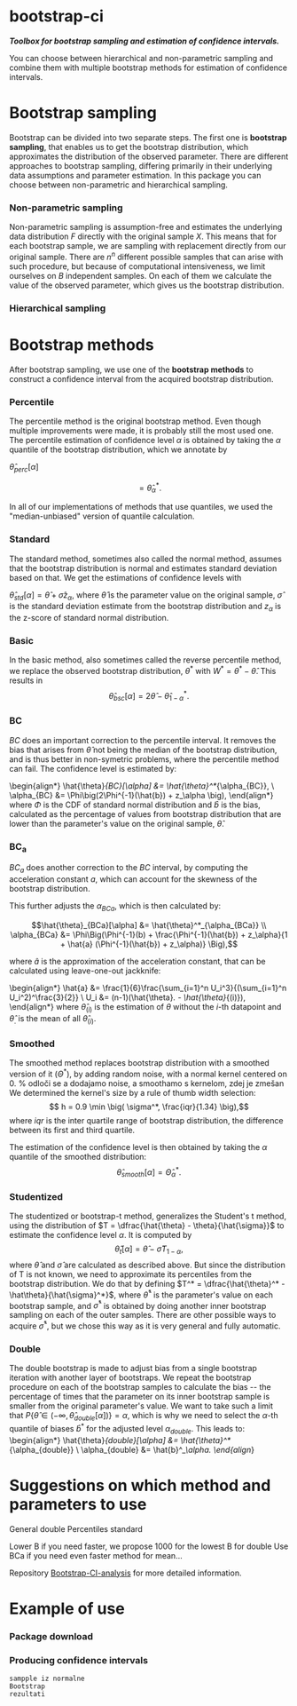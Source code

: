 # bootstrap-ci

***Toolbox for bootstrap sampling and estimation of confidence intervals.***

You can choose between hierarchical and non-parametric sampling and combine them 
with multiple bootstrap methods for estimation of confidence intervals. 

# Bootstrap sampling
Bootstrap can be divided into two separate steps. The first one is **bootstrap sampling**, that enables us to get the 
bootstrap distribution, which approximates the distribution of the observed parameter. 
There are different approaches to bootstrap sampling, differing primarily in their underlying data assumptions and 
parameter estimation. In this package you can choose between non-parametric and hierarchical sampling. 

### Non-parametric sampling
Non-parametric sampling is assumption-free and estimates the underlying data distribution $F$ directly with 
the original sample $X$. 
This means that for each bootstrap sample, we are sampling with replacement directly from our original sample. 
There are $n^n$ different possible samples that can arise with such procedure, but because of computational 
intensiveness, we limit ourselves on $B$ independent samples. 
On each of them we calculate the value of the observed parameter, which gives us the bootstrap distribution.

### Hierarchical sampling

# Bootstrap methods
After bootstrap sampling, we use one of the **bootstrap methods** to construct a confidence interval from the acquired 
bootstrap distribution. 

### Percentile
The percentile method is the original bootstrap method. 
Even though multiple improvements were made, it is probably still the most used one.
The percentile estimation of confidence level $\alpha$ is obtained by taking the $\alpha$ quantile of the bootstrap 
distribution, which we annotate by 

$\hat{\theta}_{perc}$$[\alpha]$

$$= \hat{\theta}^*_\alpha.$$

In all of our implementations of methods that use quantiles, we used the "median-unbiased" version of quantile calculation.

### Standard
The standard method, sometimes also called the normal method, assumes that the bootstrap distribution is normal and 
estimates standard deviation based on that. We get the estimations of confidence levels with

$\hat{\theta}_{std}[\alpha] = \hat{\theta} + \hat{\sigma} z_\alpha,$
where $\hat{\theta}$ is the parameter value on the original sample, $\hat{\sigma}$ is the standard deviation estimate 
from the bootstrap distribution and $z_\alpha$ is the z-score of standard normal distribution.

### Basic
In the basic method, also sometimes called the reverse percentile method, we replace the observed bootstrap distribution, $\theta^*$ with $W^* = \theta^* - \hat{\theta}$. This results in 
$$ \hat{\theta}_{bsc}[\alpha] = 2\hat{\theta} - \hat{\theta}^*_{1 - \alpha}. $$


### BC
$BC$ does an important correction to the percentile interval. It removes the bias that arises from $\hat{\theta}$ not being the median of the bootstrap distribution, and is thus better in non-symetric problems, where the percentile method can fail.
The confidence level is estimated by:

\begin{align*}
\hat{\theta}_{BC}[\alpha] &= \hat{\theta}^*_{\alpha_{BC}}, \\
\alpha_{BC} &= \Phi\big(2\Phi^{-1}(\hat{b}) + z_\alpha \big),
\end{align*}
where $\Phi$ is the CDF of standard normal distribution and $\hat{b}$ is the bias, calculated as the percentage of values from bootstrap distribution that are lower than the parameter's value on the original sample, $\hat{\theta}$.

### BC<sub>a</sub>
$BC_a$ does another correction to the $BC$ interval, by computing the acceleration constant $a$, which can account for the skewness of the bootstrap distribution.

This further adjusts the $\alpha_{BCa}$, which is then calculated by:
```math
\hat{\theta}_{BCa}[\alpha] &= \hat{\theta}^*_{\alpha_{BCa}} \\
\alpha_{BCa} &= \Phi\Big(\Phi^{-1}(b) + \frac{\Phi^{-1}(\hat{b}) + z_\alpha}{1 + \hat{a} (\Phi^{-1}(\hat{b}) + z_\alpha)} \Big),
```
where $\hat{a}$ is the approximation of the acceleration constant, that can be calculated using leave-one-out jackknife:

\begin{align*}
\hat{a} &= \frac{1}{6}\frac{\sum_{i=1}^n U_i^3}{(\sum_{i=1}^n U_i^2)^\frac{3}{2}} \\
U_i &= (n-1)(\hat{\theta}_. - \hat{\theta}_{(i)}),
\end{align*}
where $\hat{\theta}_{(i)}$ is the estimation of $\theta$ without the $i$-th datapoint and $\hat{\theta}_.$ is the mean of all $\hat{\theta}_{(i)}$.

### Smoothed
The smoothed method replaces bootstrap distribution with a smoothed version of it ($\Theta^*$), by adding random noise, with a normal kernel centered on 0. % odloči se a dodajamo noise, a smoothamo s kernelom, zdej je zmešan  
We determined the kernel's size by a rule of thumb width selection:
$$ h = 0.9 \min \big( \sigma^*, \frac{iqr}{1.34} \big),$$
where $iqr$ is the inter quartile range of bootstrap distribution, the difference between its first and third quartile.

The estimation of the confidence level is then obtained by taking the $\alpha$ quantile of the smoothed distribution:
$$ \hat{\theta}_{smooth}[\alpha] = \hat{\Theta}^*_\alpha. $$

### Studentized
The studentized or bootstrap-t method, generalizes the Student's t method, using the distribution of $T = \dfrac{\hat{\theta} - \theta}{\hat{\sigma}}$ to estimate the confidence level $\alpha$.
It is computed by
$$\hat{\theta}_{t}[\alpha] = \hat{\theta} - \hat{\sigma} T_{1-\alpha},$$
where $\hat{\theta}$ and $\hat{\sigma}$ are calculated as described above.
But since the distribution of T is not known, we need to approximate its percentiles from the bootstrap distribution.
We do that by defining $T^* = \dfrac{\hat{\theta}^* - \hat\theta}{\hat{\sigma}^*}$, where $\hat{\theta}^*$ is the parameter's value on each bootstrap sample, and $\hat{\sigma}^*$ is obtained by doing another inner bootstrap sampling on each of the outer samples. There are other possible ways to acquire $\hat{\sigma}^*$, but we chose this way as it is very general and fully automatic.

### Double
The double bootstrap is made to adjust bias from a single bootstrap iteration with another layer of bootstraps.
We repeat the bootstrap procedure on each of the bootstrap samples to calculate the bias -- the percentage of times that the parameter on its inner bootstrap sample is smaller from the original parameter's value. We want to take such a limit that $P \{\hat{\theta} \in (-\infty, \hat{\theta}_{double}[\alpha])\} = \alpha$, which is why we need to select the $\alpha$-th quantile of biases $\hat{b}^*$ for the adjusted level $\alpha_{double}$. This leads to:
\begin{align*}
\hat{\theta}_{double}[\alpha] &= \hat{\theta}^*_{\alpha_{double}} \\ 
\alpha_{double} &= \hat{b}^*_\alpha.
\end{align*}


# Suggestions on which method and parameters to use
General double
Percentiles standard

Lower B if you need faster, we propose 1000 for the lowest B for double
Use BCa if you need even faster method for mean...

Repository [Bootstrap-CI-analysis](https://github.com/zrimseku/Bootstrap-CI-analysis) for more detailed information.

# Example of use

### Package download


### Producing confidence intervals

```
sampple iz normalne
Bootstrap
rezultati

```